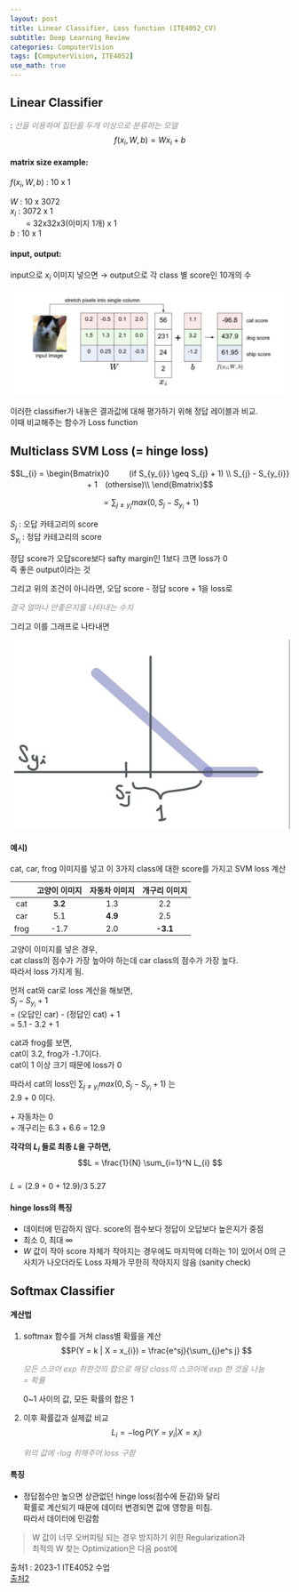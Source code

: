 ```yaml
---
layout: post
title: Linear Classifier, Loss function (ITE4052_CV)
subtitle: Deep Learning Review
categories: ComputerVision
tags: [ComputerVision, ITE4052]
use_math: true
---
```


## Linear Classifier
: <span style = "color:#909090">*선을 이용하여 집단을 두개 이상으로 분류하는 모델*</span>
$$f(x_{i},W,b) = Wx_{i}+b $$

#### matrix size example:

$f(x_{i},W,b)$ : 10 x 1  

$W$ : 10 x 3072  
$x_{i}$ : 3072 x 1   
　　= 32x32x3(이미지 1개) x 1  
$b$ : 10 x 1

#### input, output:

input으로 $x_{i}$ 이미지 넣으면 $\to$ output으로 각 class 별 score인 10개의 수

![1][1]

이러한 classifier가 내놓은 결과값에 대해 평가하기 위해 정답 레이블과 비교.   
이때 비교해주는 함수가 Loss function

## Multiclass SVM Loss (= hinge loss)

$$L_{i} = \begin{Bmatrix}0 　　 (if S_{y_{i}} \geq S_{j} + 1) \\ S_{j} - S_{y_{i}} + 1　(othersise)\\ \end{Bmatrix}$$

$$= \sum_{j\neq y_{i}} max(0, S_{j} - S_{y_{i}} + 1)$$

$S_{j}$  : 오답 카테고리의 score  
$S_{y_{i}}$  : 정답 카테고리의 score

정답 score가 오답score보다 safty margin인 1보다 크면 loss가 0  
즉 좋은 output이라는 것 

그리고 위의 조건이 아니라면, 오답 score - 정답 score + 1을 loss로

<span style = "color:#909090">*결국 얼마나 안좋은지를 나타내는 수치*</span>

그리고 이를 그래프로 나타내면 

![2][2]  


#### 예시\)  
cat, car, frog 이미지를 넣고 이 3가지 class에 대한 score를 가지고 SVM loss 계산

| |고양이 이미지|자동차 이미지|개구리 이미지|
|:---:|:---:|:---:|:---:|
|cat|**3.2**|1.3|2.2|
|car|5.1|**4.9**|2.5|
|frog|-1.7|2.0|**-3.1**|

고양이 이미지를 넣은 경우,  
cat class의 점수가 가장 높아야 하는데 car class의 점수가 가장 높다.  
따라서 loss 가지게 됨.

먼저 cat와 car로 loss 계산을 해보면,  
$S_{j} - S_{y_{i}} + 1$  
= (오답인 car) - (정답인 cat) + 1  
= 5.1 - 3.2 + 1

cat과 frog를 보면,  
cat이 3.2, frog가 -1.7이다.  
cat이 1 이상 크기 때문에 loss가 0

따라서 cat의 loss인 $\sum_{j\neq y_{i}} max(0, S_{j} - S_{y_{i}} + 1)$ 는  
2.9 + 0 이다.

\+ 자동차는 0  
\+ 개구리는 6.3 + 6.6 = 12.9

**각각의 $L_{i}$ 들로 최종 $L$을 구하면,**
$$L = \frac{1}{N} \sum_{i=1}^N L_{i} $$  
$L = (2.9 + 0 + 12.9)/3$
$5.27$


#### hinge loss의 특징
- 데이터에 민감하지 않다. score의 점수보다 정답이 오답보다 높은지가 중점
- 최소 0, 최대 $\infty$
- $W$ 값이 작아 score 자체가 작아지는 경우에도 마지막에 더하는 1이 있어서 0의 근사치가 나오더라도 Loss 자체가 무한히 작아지지 않음 (sanity check)

## Softmax Classifier

#### 계산법

1. softmax 함수를 거쳐 class별 확률을 계산  
    $$P(Y = k | X = x_{i}) = \frac{e^sj}{\sum_{j}e^s j} $$

    <span style = "color:#909090">*모든 스코어 exp 취한것의 합으로 해당 class의 스코어에 exp 한 것을 나눔*</span>  
    <span style = "color:#909090">*= 확률*</span>

    0~1 사이의 값, 모든 확률의 합은 1

2. 이후 확률값과 실제값 비교
    $$L_{i} = - \log {P(Y = y_{i} | X = x_{i})} $$  

    <span style = "color:#909090">*위의 값에 -log 취해주어 loss 구함*</span>

#### 특징
- 정답점수만 높으면 상관없던 hinge loss(점수에 둔감)와 달리  
확률로 계산되기 때문에 데이터 변경되면 값에 영향을 미침.  
따라서 데이터에 민감함

> W 값이 너무 오버피팅 되는 경우 방지하기 위한 Regularization과   
> 최적의 W 찾는 Optimization은 다음 post에








[1]: /assets/images/post_img/2023-03-14-03_image-classification/1.png

[2]: /assets/images/post_img/2023-03-14-03_image-classification/2.jpg

출처1 : 2023-1 ITE4052 수업  
[출처2](https://lsjsj92.tistory.com/391)








